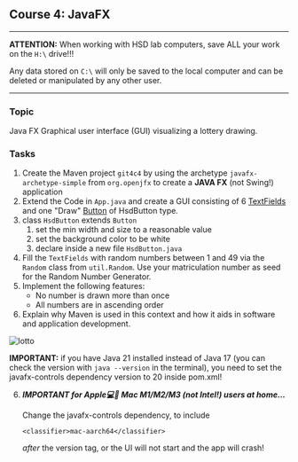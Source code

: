 ## Course 4: JavaFX
______

**ATTENTION:** When working with HSD lab computers, save ALL your work on the `H:\` drive!!!

Any data stored on `C:\` will only be saved to the local computer and can be deleted or manipulated by any other user. 
______

### Topic

Java FX Graphical user interface (GUI) visualizing a lottery drawing.

### Tasks

1. Create the Maven project ```git4c4``` by using the archetype `javafx-archetype-simple` from `org.openjfx` to create a **JAVA FX** (not Swing!) application
2. Extend the Code in `App.java` and create a GUI consisting of 6 [TextFields](https://openjfx.io/javadoc/17/javafx.controls/javafx/scene/control/TextField.html) and one "Draw" [Button](https://openjfx.io/javadoc/17/javafx.controls/javafx/scene/control/Button.html) of HsdButton type.
3. class  `HsdButton` extends `Button`
      1. set the min width and size to a reasonable value
      2. set the background color to be white
      3. declare inside a new file `HsdButton.java`
4. Fill the `TextFields` with random numbers between 1 and 49 via the ```Random``` class from ```util.Random```. Use your matriculation number as seed for the Random Number Generator.
5. Implement the following features:
    - No number is drawn more than once
    - All numbers are in ascending order
6. Explain why Maven is used in this context and how it aids in software and application development.

![lotto](../images/21_lotto.png)

 **IMPORTANT:** if you have Java 21 installed instead of Java 17 (you can check the version with `java --version` in the terminal),
   you need to set the javafx-controls dependency version to 20 inside pom.xml!

6. ***IMPORTANT for Apple💻🍎 Mac M1/M2/M3 (not Intel!) users at home...***

   Change the javafx-controls dependency, to include

   `<classifier>mac-aarch64</classifier>`

   *after* the version tag, or the UI will not start and the app will crash!
    
<!--
### **FOR MAC OS USERS**

If your MacBook uses arm64 instead of x86-64 architecture, there might be an issue where JavaFX Application are not executed. To resolve this, perform the following steps:
1. Uninstall Java 17 and install Java 21
-->
